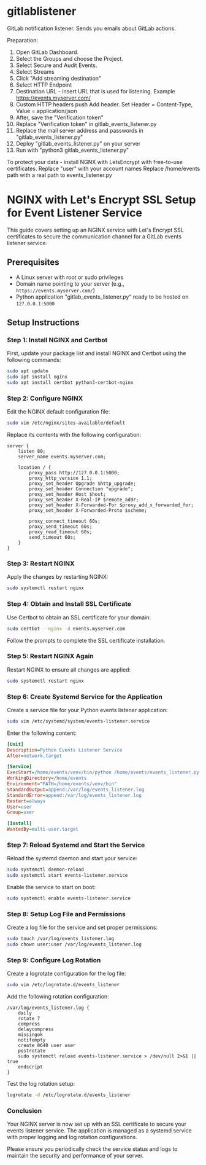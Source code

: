 # gitlablistener
GitLab notification listener. Sends you emails about GitLab actions.

Preparation:
1. Open GitLab Dashboard.
2. Select the Groups and choose the Project.
3. Select Secure and Audit Events.
4. Select Streams
5. Click "Add streaming destination"
6. Select HTTP Endpoint
7. Destination URL - insert URL that is used for listening. Example https://events.myserver.com/
8. Custom HTTP headers push Add header. Set Header = Content-Type, Value = application/json
9. After, save the "Verification token"
10. Replace "Verification token" in gitlab_events_listener.py
11. Replace the mail server address and passwords in "gitlab_events_listener.py"
12. Deploy "gitlab_events_listener.py" on your server
13. Run with "python3 gitlab_events_listener.py"

To protect your data - install NGNX with LetsEncrypt with free-to-use certificates.
Replace "user" with your account names
Replace /home/events path with a real path to events_listener.py

# NGINX with Let's Encrypt SSL Setup for Event Listener Service

This guide covers setting up an NGINX service with Let's Encrypt SSL certificates to secure the communication channel for a GitLab events listener service.

## Prerequisites

- A Linux server with root or sudo privileges
- Domain name pointing to your server (e.g., `https://events.myserver.com/`)
- Python application "gitlab_events_listener.py" ready to be hosted on `127.0.0.1:5000`

## Setup Instructions

### Step 1: Install NGINX and Certbot

First, update your package list and install NGINX and Certbot using the following commands:

```bash
sudo apt update
sudo apt install nginx
sudo apt install certbot python3-certbot-nginx
```

### Step 2: Configure NGINX

Edit the NGINX default configuration file:

```bash
sudo vim /etc/nginx/sites-available/default
```

Replace its contents with the following configuration:

```nginx
server {
    listen 80;
    server_name events.myserver.com;

    location / {
        proxy_pass http://127.0.0.1:5000;
        proxy_http_version 1.1;
        proxy_set_header Upgrade $http_upgrade;
        proxy_set_header Connection "upgrade";
        proxy_set_header Host $host;
        proxy_set_header X-Real-IP $remote_addr;
        proxy_set_header X-Forwarded-For $proxy_add_x_forwarded_for;
        proxy_set_header X-Forwarded-Proto $scheme;

        proxy_connect_timeout 60s;
        proxy_send_timeout 60s;
        proxy_read_timeout 60s;
        send_timeout 60s;
    }
}
```

### Step 3: Restart NGINX

Apply the changes by restarting NGINX:

```bash
sudo systemctl restart nginx
```

### Step 4: Obtain and Install SSL Certificate

Use Certbot to obtain an SSL certificate for your domain:

```bash
sudo certbot --nginx -d events.myserver.com
```

Follow the prompts to complete the SSL certificate installation.

### Step 5: Restart NGINX Again

Restart NGINX to ensure all changes are applied:

```bash
sudo systemctl restart nginx
```

### Step 6: Create Systemd Service for the Application

Create a service file for your Python events listener application:

```bash
sudo vim /etc/systemd/system/events-listener.service
```

Enter the following content:

```ini
[Unit]
Description=Python Events Listener Service
After=network.target

[Service]
ExecStart=/home/events/venv/bin/python /home/events/events_listener.py
WorkingDirectory=/home/events
Environment="PATH=/home/events/venv/bin"
StandardOutput=append:/var/log/events_listener.log
StandardError=append:/var/log/events_listener.log
Restart=always
User=user
Group=user

[Install]
WantedBy=multi-user.target
```

### Step 7: Reload Systemd and Start the Service

Reload the systemd daemon and start your service:

```bash
sudo systemctl daemon-reload
sudo systemctl start events-listener.service
```

Enable the service to start on boot:

```bash
sudo systemctl enable events-listener.service
```

### Step 8: Setup Log File and Permissions

Create a log file for the service and set proper permissions:

```bash
sudo touch /var/log/events_listener.log
sudo chown user:user /var/log/events_listener.log
```

### Step 9: Configure Log Rotation

Create a logrotate configuration for the log file:

```bash
sudo vim /etc/logrotate.d/events_listener
```

Add the following rotation configuration:

```plaintext
/var/log/events_listener.log {
    daily
    rotate 7
    compress
    delaycompress
    missingok
    notifempty
    create 0640 user user
    postrotate
    sudo systemctl reload events-listener.service > /dev/null 2>&1 || true
    endscript
}
```

Test the log rotation setup:

```bash
logrotate -d /etc/logrotate.d/events_listener
```

### Conclusion

Your NGINX server is now set up with an SSL certificate to secure your events listener service. The application is managed as a systemd service with proper logging and log rotation configurations.

Please ensure you periodically check the service status and logs to maintain the security and performance of your server.

